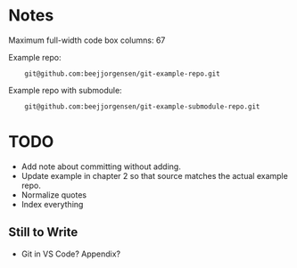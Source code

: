 # Notes

Maximum full-width code box columns: 67

Example repo:
```
    git@github.com:beejjorgensen/git-example-repo.git
```

Example repo with submodule:
```
    git@github.com:beejjorgensen/git-example-submodule-repo.git
```

# TODO

* Add note about committing without adding.
* Update example in chapter 2 so that source matches the actual example
  repo.
* Normalize quotes
* Index everything

## Still to Write

* Git in VS Code? Appendix?
